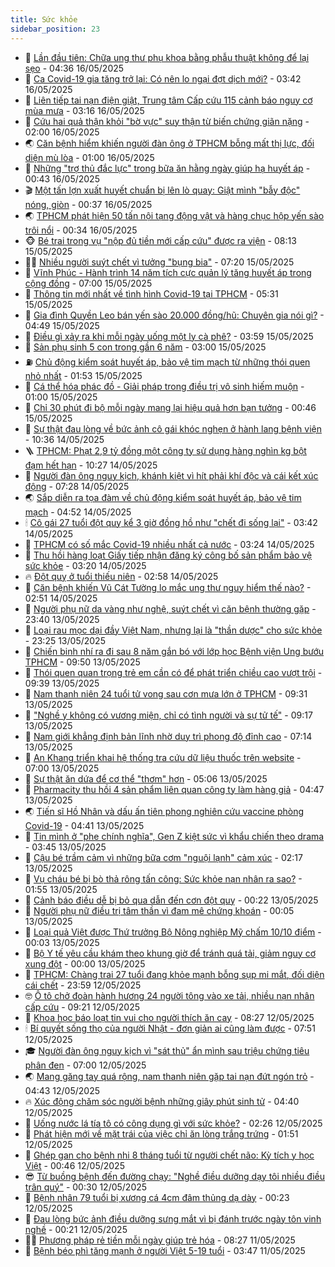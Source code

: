 ```yaml
---
title: Sức khỏe
sidebar_position: 23
---
```


<!-- dantri-suc-khoe:START -->
- 🤔 [Lần đầu tiên: Chữa ung thư phụ khoa bằng phẫu thuật không để lại sẹo](https://dantri.com.vn/suc-khoe/lan-dau-tien-chua-ung-thu-phu-khoa-bang-phau-thuat-khong-de-lai-seo-20250516113611916.htm) - 04:36 16/05/2025
- 🚦 [Ca Covid-19 gia tăng trở lại: Có nên lo ngại đợt dịch mới?](https://dantri.com.vn/suc-khoe/ca-covid-19-gia-tang-tro-lai-co-nen-lo-ngai-dot-dich-moi-20250516093056095.htm) - 03:42 16/05/2025
- 🤖 [Liên tiếp tai nạn điện giật, Trung tâm Cấp cứu 115 cảnh báo nguy cơ mùa mưa](https://dantri.com.vn/suc-khoe/lien-tiep-tai-nan-dien-giat-trung-tam-cap-cuu-115-canh-bao-nguy-co-mua-mua-20250516093636371.htm) - 03:16 16/05/2025
- 🐻 [Cứu hai quả thận khỏi &quot;bờ vực&quot; suy thận từ biến chứng giãn nặng](https://dantri.com.vn/suc-khoe/cuu-hai-qua-than-khoi-bo-vuc-suy-than-tu-bien-chung-gian-nang-20250515184829864.htm) - 02:00 16/05/2025
- 🌏 [Căn bệnh hiểm khiến người đàn ông ở TPHCM bỗng mất thị lực, đối diện mù lòa](https://dantri.com.vn/suc-khoe/can-benh-hiem-khien-nguoi-dan-ong-o-tphcm-bong-mat-thi-luc-doi-dien-mu-loa-20250515171750093.htm) - 01:00 16/05/2025
- 👺 [Những &quot;trợ thủ đắc lực&quot; trong bữa ăn hằng ngày giúp hạ huyết áp](https://dantri.com.vn/suc-khoe/nhung-tro-thu-dac-luc-trong-bua-an-hang-ngay-giup-ha-huyet-ap-20250515105452913.htm) - 00:43 16/05/2025
- 🎬 [Một tấn lợn xuất huyết chuẩn bị lên lò quay: Giật mình &quot;bẫy độc&quot; nóng, giòn](https://dantri.com.vn/suc-khoe/mot-tan-lon-xuat-huyet-chuan-bi-len-lo-quay-giat-minh-bay-doc-nong-gion-20250516064616263.htm) - 00:37 16/05/2025
- 🌏 [TPHCM phát hiện 50 tấn nội tạng động vật và hàng chục hộp yến sào trôi nổi](https://dantri.com.vn/suc-khoe/tphcm-phat-hien-50-tan-noi-tang-dong-vat-va-hang-chuc-hop-yen-sao-troi-noi-20250516003348566.htm) - 00:34 16/05/2025
- 🐵 [Bé trai trong vụ &quot;nộp đủ tiền mới cấp cứu&quot; được ra viện](https://dantri.com.vn/suc-khoe/be-trai-trong-vu-nop-du-tien-moi-cap-cuu-duoc-ra-vien-20250515151150386.htm) - 08:13 15/05/2025
- 👨‍🏫 [Nhiều người suýt chết vì tưởng &quot;bụng bia&quot;](https://dantri.com.vn/suc-khoe/nhieu-nguoi-suyt-chet-vi-tuong-bung-bia-20250515113014121.htm) - 07:20 15/05/2025
- 🤗 [Vĩnh Phúc - Hành trình 14 năm tích cực quản lý tăng huyết áp trong cộng đồng](https://dantri.com.vn/suc-khoe/vinh-phuc-hanh-trinh-14-nam-tich-cuc-quan-ly-tang-huyet-ap-trong-cong-dong-20250515114407798.htm) - 07:00 15/05/2025
- 🫶 [Thông tin mới nhất về tình hình Covid-19 tại TPHCM](https://dantri.com.vn/suc-khoe/thong-tin-moi-nhat-ve-tinh-hinh-covid-19-tai-tphcm-20250515121256527.htm) - 05:31 15/05/2025
- 🙉 [Gia đình Quyền Leo bán yến sào 20.000 đồng/hũ: Chuyên gia nói gì?](https://dantri.com.vn/suc-khoe/gia-dinh-quyen-leo-ban-yen-sao-20000-donghu-chuyen-gia-noi-gi-20250515015701962.htm) - 04:49 15/05/2025
- 🦅 [Điều gì xảy ra khi mỗi ngày uống một ly cà phê?](https://dantri.com.vn/suc-khoe/dieu-gi-xay-ra-khi-moi-ngay-uong-mot-ly-ca-phe-20250515103847581.htm) - 03:59 15/05/2025
- 🐘 [Sản phụ sinh 5 con trong gần 6 năm](https://dantri.com.vn/suc-khoe/san-phu-sinh-5-con-trong-gan-6-nam-20250515095411167.htm) - 03:00 15/05/2025
- ⛽️ [Chủ động kiểm soát huyết áp, bảo vệ tim mạch từ những thói quen nhỏ nhất](https://dantri.com.vn/suc-khoe/chu-dong-kiem-soat-huyet-ap-bao-ve-tim-mach-tu-nhung-thoi-quen-nho-nhat-20250515085055682.htm) - 01:53 15/05/2025
- 🤡 [Cá thể hóa phác đồ - Giải pháp trong điều trị vô sinh hiếm muộn](https://dantri.com.vn/suc-khoe/ca-the-hoa-phac-do-giai-phap-trong-dieu-tri-vo-sinh-hiem-muon-20250514072451272.htm) - 01:00 15/05/2025
- 💼 [Chỉ 30 phút đi bộ mỗi ngày mang lại hiệu quả hơn bạn tưởng](https://dantri.com.vn/suc-khoe/chi-30-phut-di-bo-moi-ngay-mang-lai-hieu-qua-hon-ban-tuong-20250514151003906.htm) - 00:46 15/05/2025
- 🤔 [Sự thật đau lòng về bức ảnh cô gái khóc nghẹn ở hành lang bệnh viện](https://dantri.com.vn/suc-khoe/su-that-dau-long-ve-buc-anh-co-gai-khoc-nghen-o-hanh-lang-benh-vien-20250514171656281.htm) - 10:36 14/05/2025
- 🪜 [TPHCM: Phạt 2,9 tỷ đồng một công ty sử dụng hàng nghìn kg bột đạm hết hạn](https://dantri.com.vn/suc-khoe/tphcm-phat-29-ty-dong-mot-cong-ty-su-dung-hang-nghin-kg-bot-dam-het-han-20250514103455649.htm) - 10:27 14/05/2025
- 📝 [Người đàn ông nguy kịch, khánh kiệt vì hít phải khí độc và cái kết xúc động](https://dantri.com.vn/suc-khoe/nguoi-dan-ong-nguy-kich-khanh-kiet-vi-hit-phai-khi-doc-va-cai-ket-xuc-dong-20250514122523792.htm) - 07:28 14/05/2025
- 🌏 [Sắp diễn ra tọa đàm về chủ động kiểm soát huyết áp, bảo vệ tim mạch](https://dantri.com.vn/suc-khoe/sap-dien-ra-toa-dam-ve-chu-dong-kiem-soat-huyet-ap-bao-ve-tim-mach-20250513164109273.htm) - 04:52 14/05/2025
- 🕯 [Cô gái 27 tuổi đột quỵ kể 3 giờ đồng hồ như &quot;chết đi sống lại&quot;](https://dantri.com.vn/suc-khoe/co-gai-27-tuoi-dot-quy-ke-3-gio-dong-ho-nhu-chet-di-song-lai-20250514092310546.htm) - 03:42 14/05/2025
- 🦍 [TPHCM có số mắc Covid-19 nhiều nhất cả nước](https://dantri.com.vn/suc-khoe/tphcm-co-so-mac-covid-19-nhieu-nhat-ca-nuoc-20250514100858448.htm) - 03:24 14/05/2025
- 🌈 [Thu hồi hàng loạt Giấy tiếp nhận đăng ký công bố sản phẩm bảo vệ sức khỏe](https://dantri.com.vn/suc-khoe/thu-hoi-hang-loat-giay-tiep-nhan-dang-ky-cong-bo-san-pham-bao-ve-suc-khoe-20250514102010156.htm) - 03:20 14/05/2025
- 🔥 [Đột quỵ ở tuổi thiếu niên](https://dantri.com.vn/suc-khoe/dot-quy-o-tuoi-thieu-nien-20250514020232195.htm) - 02:58 14/05/2025
- 🌊 [Căn bệnh khiến Vũ Cát Tường lo mắc ung thư nguy hiểm thế nào?](https://dantri.com.vn/suc-khoe/can-benh-khien-vu-cat-tuong-lo-mac-ung-thu-nguy-hiem-the-nao-20250514074326725.htm) - 02:51 14/05/2025
- 🚦 [Người phụ nữ da vàng như nghệ, suýt chết vì căn bệnh thường gặp](https://dantri.com.vn/suc-khoe/nguoi-phu-nu-da-vang-nhu-nghe-suyt-chet-vi-can-benh-thuong-gap-20250513155326041.htm) - 23:40 13/05/2025
- 🤖 [Loại rau mọc dại đầy Việt Nam, nhưng lại là &quot;thần dược&quot; cho sức khỏe](https://dantri.com.vn/suc-khoe/loai-rau-moc-dai-day-viet-nam-nhung-lai-la-than-duoc-cho-suc-khoe-20250513101008772.htm) - 23:25 13/05/2025
- 🤡 [Chiến binh nhí ra đi sau 8 năm gắn bó với lớp học Bệnh viện Ung bướu TPHCM](https://dantri.com.vn/suc-khoe/chien-binh-nhi-ra-di-sau-8-nam-gan-bo-voi-lop-hoc-benh-vien-ung-buou-tphcm-20250513144235767.htm) - 09:50 13/05/2025
- 💂 [Thói quen quan trọng trẻ em cần có để phát triển chiều cao vượt trội](https://dantri.com.vn/suc-khoe/thoi-quen-quan-trong-tre-em-can-co-de-phat-trien-chieu-cao-vuot-troi-20250513130238254.htm) - 09:39 13/05/2025
- 🦄 [Nam thanh niên 24 tuổi tử vong sau cơn mưa lớn ở TPHCM](https://dantri.com.vn/suc-khoe/nam-thanh-nien-24-tuoi-tu-vong-sau-con-mua-lon-o-tphcm-20250513151921550.htm) - 09:31 13/05/2025
- 🧠 [&quot;Nghề y không có vương miện, chỉ có tình người và sự tử tế&quot;](https://dantri.com.vn/suc-khoe/nghe-y-khong-co-vuong-mien-chi-co-tinh-nguoi-va-su-tu-te-20250513150654164.htm) - 09:17 13/05/2025
- 🤖 [Nam giới khẳng định bản lĩnh nhờ duy trì phong độ đỉnh cao](https://dantri.com.vn/suc-khoe/nam-gioi-khang-dinh-ban-linh-nho-duy-tri-phong-do-dinh-cao-20250513135314644.htm) - 07:14 13/05/2025
- 💼 [An Khang triển khai hệ thống tra cứu dữ liệu thuốc trên website](https://dantri.com.vn/suc-khoe/an-khang-trien-khai-he-thong-tra-cuu-du-lieu-thuoc-tren-website-20250513113535445.htm) - 07:00 13/05/2025
- 🧰 [Sự thật ăn dứa để cơ thể &quot;thơm&quot; hơn](https://dantri.com.vn/suc-khoe/su-that-an-dua-de-co-the-thom-hon-20250512180156661.htm) - 05:06 13/05/2025
- 🎉 [Pharmacity thu hồi 4 sản phẩm liên quan công ty làm hàng giả](https://dantri.com.vn/suc-khoe/pharmacity-thu-hoi-4-san-pham-lien-quan-cong-ty-lam-hang-gia-20250513105500896.htm) - 04:47 13/05/2025
- 🌏 [Tiến sĩ Hồ Nhân và dấu ấn tiên phong nghiên cứu vaccine phòng Covid-19](https://dantri.com.vn/suc-khoe/tien-si-ho-nhan-va-dau-an-tien-phong-nghien-cuu-vaccine-phong-covid-19-20250513105825728.htm) - 04:41 13/05/2025
- 📝 [Tin mình ở &quot;phe chính nghĩa&quot;, Gen Z kiệt sức vì khẩu chiến theo drama](https://dantri.com.vn/suc-khoe/tin-minh-o-phe-chinh-nghia-gen-z-kiet-suc-vi-khau-chien-theo-drama-20250513093016171.htm) - 03:45 13/05/2025
- 🧠 [Cậu bé trầm cảm vì những bữa cơm &quot;nguội lạnh&quot; cảm xúc](https://dantri.com.vn/suc-khoe/cau-be-tram-cam-vi-nhung-bua-com-nguoi-lanh-cam-xuc-20250512074918769.htm) - 02:17 13/05/2025
- 🚀 [Vụ cháu bé bị bò thả rông tấn công: Sức khỏe nạn nhân ra sao?](https://dantri.com.vn/suc-khoe/vu-chau-be-bi-bo-tha-rong-tan-cong-suc-khoe-nan-nhan-ra-sao-20250513084539536.htm) - 01:55 13/05/2025
- 💯 [Cảnh báo điều dễ bị bỏ qua dẫn đến cơn đột quỵ](https://dantri.com.vn/suc-khoe/canh-bao-dieu-de-bi-bo-qua-dan-den-con-dot-quy-20250512171104096.htm) - 00:22 13/05/2025
- 🫶 [Người phụ nữ điều trị tâm thần vì đam mê chứng khoán](https://dantri.com.vn/suc-khoe/nguoi-phu-nu-dieu-tri-tam-than-vi-dam-me-chung-khoan-20250512173329517.htm) - 00:05 13/05/2025
- 👹 [Loại quả Việt được Thứ trưởng Bộ Nông nghiệp Mỹ chấm 10/10 điểm](https://dantri.com.vn/suc-khoe/loai-qua-viet-duoc-thu-truong-bo-nong-nghiep-my-cham-1010-diem-20250513065023191.htm) - 00:03 13/05/2025
- 🤩 [Bộ Y tế yêu cầu khám theo khung giờ để tránh quá tải, giảm nguy cơ xung đột](https://dantri.com.vn/suc-khoe/bo-y-te-yeu-cau-kham-theo-khung-gio-de-tranh-qua-tai-giam-nguy-co-xung-dot-20250512165312019.htm) - 00:00 13/05/2025
- 🌊 [TPHCM: Chàng trai 27 tuổi đang khỏe mạnh bỗng sụp mi mắt, đối diện cái chết](https://dantri.com.vn/suc-khoe/tphcm-chang-trai-27-tuoi-dang-khoe-manh-bong-sup-mi-mat-doi-dien-cai-chet-20250512152511926.htm) - 23:59 12/05/2025
- 🤓 [Ô tô chở đoàn hành hương 24 người tông vào xe tải, nhiều nạn nhân cấp cứu](https://dantri.com.vn/suc-khoe/o-to-cho-doan-hanh-huong-24-nguoi-tong-vao-xe-tai-nhieu-nan-nhan-cap-cuu-20250512161314726.htm) - 09:21 12/05/2025
- 🌝 [Khoa học báo loạt tin vui cho người thích ăn cay](https://dantri.com.vn/khoa-hoc/khoa-hoc-bao-loat-tin-vui-cho-nguoi-thich-an-cay-20250512072034791.htm) - 08:27 12/05/2025
- 🕯 [Bí quyết sống thọ của người Nhật - đơn giản ai cũng làm được](https://dantri.com.vn/suc-khoe/bi-quyet-song-tho-cua-nguoi-nhat-don-gian-ai-cung-lam-duoc-20250512083758960.htm) - 07:51 12/05/2025
- 🎓 [Người đàn ông nguy kịch vì &quot;sát thủ&quot; ẩn mình sau triệu chứng tiêu phân đen](https://dantri.com.vn/suc-khoe/nguoi-dan-ong-nguy-kich-vi-sat-thu-an-minh-sau-trieu-chung-tieu-phan-den-20250512125214313.htm) - 07:00 12/05/2025
- 🌏 [Mang găng tay quá rộng, nam thanh niên gặp tai nạn đứt ngón trỏ](https://dantri.com.vn/suc-khoe/mang-gang-tay-qua-rong-nam-thanh-nien-gap-tai-nan-dut-ngon-tro-20250512112103936.htm) - 04:43 12/05/2025
- 🔥 [Xúc động chăm sóc người bệnh những giây phút sinh tử](https://dantri.com.vn/suc-khoe/xuc-dong-cham-soc-nguoi-benh-nhung-giay-phut-sinh-tu-20250512102111158.htm) - 04:40 12/05/2025
- 📝 [Uống nước lá tía tô có công dụng gì với sức khỏe?](https://dantri.com.vn/suc-khoe/uong-nuoc-la-tia-to-co-cong-dung-gi-voi-suc-khoe-20250512074359442.htm) - 02:26 12/05/2025
- 🧠 [Phát hiện mới về mặt trái của việc chỉ ăn lòng trắng trứng](https://dantri.com.vn/khoa-hoc/phat-hien-moi-ve-mat-trai-cua-viec-chi-an-long-trang-trung-20250512070110716.htm) - 01:51 12/05/2025
- 🦅 [Ghép gan cho bệnh nhi 8 tháng tuổi từ người chết não: Kỳ tích y học Việt](https://dantri.com.vn/suc-khoe/ghep-gan-cho-benh-nhi-8-thang-tuoi-tu-nguoi-chet-nao-ky-tich-y-hoc-viet-20250510173721969.htm) - 00:46 12/05/2025
- 😎 [Từ buồng bệnh đến đường chạy: &quot;Nghề điều dưỡng dạy tôi nhiều điều trân quý&quot;](https://dantri.com.vn/suc-khoe/tu-buong-benh-den-duong-chay-nghe-dieu-duong-day-toi-nhieu-dieu-tran-quy-20250511204823271.htm) - 00:30 12/05/2025
- 🎉 [Bệnh nhân 79 tuổi bị xương cá 4cm đâm thủng dạ dày](https://dantri.com.vn/suc-khoe/benh-nhan-79-tuoi-bi-xuong-ca-4cm-dam-thung-da-day-20250511153305093.htm) - 00:23 12/05/2025
- 🫣 [Đau lòng bức ảnh điều dưỡng sưng mắt vì bị đánh trước ngày tôn vinh nghề](https://dantri.com.vn/suc-khoe/dau-long-buc-anh-dieu-duong-sung-mat-vi-bi-danh-truoc-ngay-ton-vinh-nghe-20250512020744581.htm) - 00:21 12/05/2025
- 🧑‍🏫 [Phương pháp rẻ tiền mỗi ngày giúp trẻ hóa](https://dantri.com.vn/suc-khoe/phuong-phap-re-tien-moi-ngay-giup-tre-hoa-20250511065600965.htm) - 08:27 11/05/2025
- 🥷 [Bệnh béo phì tăng mạnh ở người Việt 5-19 tuổi](https://dantri.com.vn/suc-khoe/benh-beo-phi-tang-manh-o-nguoi-viet-5-19-tuoi-20250511095939241.htm) - 03:47 11/05/2025<!-- dantri-suc-khoe:END -->
